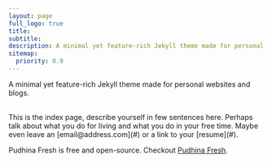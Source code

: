```yaml
---
layout: page
full_logo: true
title: 
subtitle: 
description: A minimal yet feature-rich Jekyll theme made for personal websites and blogs.
sitemap:
  priority: 0.9
---
```

<p id="describe-text">A minimal yet feature-rich Jekyll theme made for personal websites and blogs.</p>
<br>
This is the index page, describe yourself in few sentences here. Perhaps talk about what you do for living and what you do in your free time. Maybe even leave an [email@address.com](#) or a link to your [resume](#).

Pudhina Fresh is free and open-source. Checkout [Pudhina Fresh](https://github.com/ritijjain/pudhina-fresh).

<br>
<br>
<br>
<br>
<br>
<br>
<br>